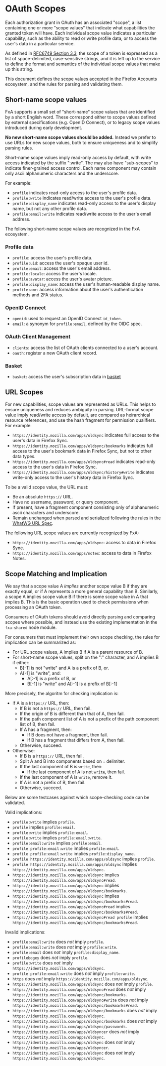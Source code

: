 # OAuth Scopes

Each authorization grant in OAuth has an associated "scope",
a list containing one or more "scope values"
that indicate what capabilities the granted token will have.
Each individual scope value indicates a particular capability,
such as the ability to read or write profile data,
or to access the user's data in a particular service.

As defined in [RFC6749 Section 3.3](https://tools.ietf.org/html/rfc6749#section-3.3),
the scope of a token is expressed as
a list of space-delimited, case-sensitive strings,
and it is left up to the service
to define the format and semantics
of the individual scope values
that make up this string.

This document defines the scope values
accepted in the Firefox Accounts ecosystem,
and the rules for parsing and validating them.

## Short-name scope values

FxA supports a small set of "short-name" scope values
that are identified by a short English word.
These correspond either to
scope values defined by external specifications
(e.g. OpenID Connect),
or to legacy scope values
introduced during early development.

**No new short-name scope values should be added.**
Instead we prefer to use URLs for new scope values,
both to ensure uniqueness
and to simplify parsing rules.

Short-name scope values imply read-only access by default,
with write access indicated by the suffix ":write".
The may also have "sub-scopes"
to indicate finer-grained access control.
Each name component may contain only ascii alphanumeric characters
and the underscore.

For example:

* `profile` indicates read-only access
  to the user's profile data.
* `profile:write` indicates read/write access
  to the user's profile data.
* `profile:display_name` indicates read-only access
  to the user's display name, but not any other
  profile data.
* `profile:email:write` indicates read/write access
  to the user's email address.

The following short-name scope values are recognized
in the FxA ecosystem.

### Profile data

* `profile`: access the user's profile data.
* `profile:uid`: access the user's opaque user id.
* `profile:email`: access the user's email address.
* `profile:locale`: access the user's locale.
* `profile:avatar`: access the user's avatar picture.
* `profile:display_name`: access the user's human-readable display name.
* `profile:amr`: access information about the user's authentication methods and 2FA status.

### OpenID Connect

* `openid`: used to request an OpenID Connect `id_token`.
* `email`: a synonym for `profile:email`, defined by the OIDC spec.

### OAuth Client Management

* `clients`: access the list of OAuth clients connected to a user's account.
* `oauth`: register a new OAuth client record.

### Basket

* `basket`: access the user's subscription data in
  [basket](http://basket.readthedocs.io/)


## URL Scopes

For new capabilities, scope values are represented as URLs.
This helps to ensure uniqueness
and reduces ambiguity in parsing.
URL-format scope value imply read/write access by default,
are compared as heirarchical resource references,
and use the hash fragment for permission qualifiers.
For example:

* `https://identity.mozilla.com/apps/oldsync` indicates full
   access to the user's data in Firefox Sync.
* `https://identity.mozilla.com/apps/oldsync/bookmarks` indicates
   full access to the user's bookmark data in Firefox Sync,
   but not to other data types.
* `https://identity.mozilla.com/apps/oldsync#read` indicates
   read-only access to the user's data in Firefox Sync.
* `https://identity.mozilla.com/apps/oldsync/history#write` indicates
   write-only access to the user's history data in Firefox Sync.

To be a valid scope value, the URL must:

* Be an absolute `https://` URL.
* Have no username, password, or query component.
* If present, have a fragment component consisting only of alphanumeric ascii characters and underscore.
* Remain unchanged when parsed and serialized following the rules in the
  [WhatWG URL Spec](https://url.spec.whatwg.org).

The following URL scope values are currently recognized by FxA:

* `https://identity.mozilla.com/apps/oldsync`: access to data in Firefox Sync.
* `https://identity.mozilla.com/apps/notes`: access to data in Firefox Notes.


## Scope Matching and Implication

We say that a scope value A *implies* another scope value B
if they are exactly equal,
or if A represents a more general capability than B.
Similarly, a scope A implies scope value B
if there is some scope value in A that implies B.
This is the basic operation used to check
permissions when processing an OAuth token.

Consumers of OAuth tokens should avoid
directly parsing and comparing scopes where possible,
and instead use the existing implementation
in the `fxa-shared` node module.

For consumers that must implement their own scope checking,
the rules for implication can be summarized as:

* For URL scope values, A implies B if A is a parent resource of B.
* For short-name scope values, split on the ":" character,
  and A implies B if either:
  * B[-1] is not "write" and A is a prefix of B, or.
  * A[-1] is "write", and:
    * A[:-1] is a prefix of B, or
    * B[-1] is "write" and A[:-1] is a prefix of B[:-1]

More precisely, the algoritm for checking implication is:

* If A is a `https://` URL, then:
  * If B is not a `https://` URL, then fail.
  * If the origin of B is different than that of A, then fail.
  * If the path component list of A is not a prefix of the path
    component list of B, then fail.
  * If A has a fragment, then:
    * If B does not have a fragment, then fail.
    * If B has a fragment that differs from A, then fail.
  * Otherwise, succeed.
* Otherwise:
  * If B is a `https://` URL, then fail.
  * Split A and B into components based on `:` delimiter.
  * If the last component of B is `write`, then:
    * If the last component of A is not `write`, then fail.
  * If the last component of A is `write`, remove it.
  * If A is not a prefix of B, then fail.
  * Otherwise, succeed.

Below are some testcases against which
scope-checking code can be validated.

Valid implications:
* `profile:write` implies `profile`.
* `profile` implies `profile:email`.
* `profile:write` implies `profile:email`.
* `profile:write` implies `profile:email:write`.
* `profile:email:write` implies `profile:email`.
* `profile profile:email:write` implies `profile:email`.
* `profile profile:email:write` implies `profile:display_name`.
* `profile https://identity.mozilla.com/apps/oldsync` implies `profile`.
* `profile https://identity.mozilla.com/apps/oldsync` implies `https://identity.mozilla.com/apps/oldsync`.
* `https://identity.mozilla.com/apps/oldsync` implies `https://identity.mozilla.com/apps/oldsync#read`.
* `https://identity.mozilla.com/apps/oldsync` implies `https://identity.mozilla.com/apps/oldsync/bookmarks`.
* `https://identity.mozilla.com/apps/oldsync` implies `https://identity.mozilla.com/apps/oldsync/bookmarks#read`.
* `https://identity.mozilla.com/apps/oldsync#read` implies `https://identity.mozilla.com/apps/oldsync/bookmarks#read`.
* `https://identity.mozilla.com/apps/oldsync#read profile` implies `https://identity.mozilla.com/apps/oldsync/bookmarks#read`.

Invalid implications:
* `profile:email:write` does *not* imply `profile`.
* `profile:email:write` does *not* imply `profile:write`.
* `profile:email` does *not* imply `profile:display_name`.
* `profilebogey` does *not* imply `profile`.
* `profile:write` does *not* imply `https://identity.mozilla.com/apps/oldsync`.
* `profile profile:email:write` does *not* imply `profile:write`.
* `https` does *not* imply `https://identity.mozilla.com/apps/oldsync`.
* `https://identity.mozilla.com/apps/oldsync` does *not* imply `profile`.
* `https://identity.mozilla.com/apps/oldsync#read` does *not* imply `https://identity.mozilla.com/apps/oldsync/bookmarks`.
* `https://identity.mozilla.com/apps/oldsync#write` does *not* imply `https://identity.mozilla.com/apps/oldsync/bookmarks#read`.
* `https://identity.mozilla.com/apps/oldsync/bookmarks` does *not* imply `https://identity.mozilla.com/apps/oldsync`.
* `https://identity.mozilla.com/apps/oldsync/bookmarks` does *not* imply `https://identity.mozilla.com/apps/oldsync/passwords`.
* `https://identity.mozilla.com/apps/oldsyncer` does *not* imply `https://identity.mozilla.com/apps/oldsync`.
* `https://identity.mozilla.com/apps/oldsync` does *not* imply `https://identity.mozilla.com/apps/oldsyncer`.
* `https://identity.mozilla.org/apps/oldsync` does *not* imply `https://identity.mozilla.com/apps/oldsync`.
